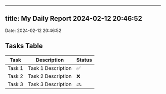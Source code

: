 
---
title: My Daily Report 2024-02-12 20:46:52
---

Date: 2024-02-12 20:46:52

## Tasks Table

| Task | Description | Status |
|------|-------------|--------|
| Task 1 | Task 1 Description | ✅ |
| Task 2 | Task 2 Description | ❌ |
| Task 3 | Task 3 Description | 🔜 |
